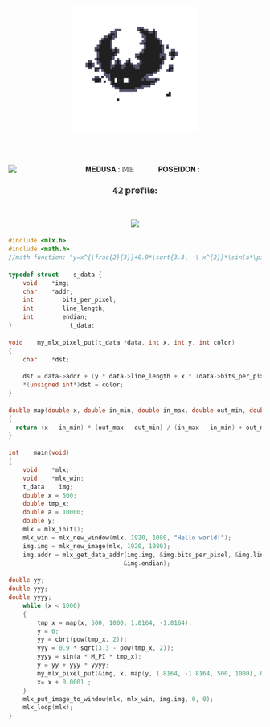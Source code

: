 <p align="center">
  <img src="https://github.com/HYYPNNOSS/HYYPNNOSS/blob/main/1027f80aeabcbb74a2e698be71829e9e.gif" alt="batmam hhh" width="250" height="250" />
</p>
<br>
<br>
<p align="center" style="wordspac"> 𝐌𝐄𝐃𝐔𝐒𝐀 : 𝕄𝔼&nbsp;&nbsp;&nbsp;&nbsp;&nbsp;&nbsp;&nbsp;&nbsp;&nbsp;&nbsp;&nbsp;&nbsp;𝐏𝐎𝐒𝐄𝐈𝐃𝐎𝐍 : <img width="30px" align="left" src="https://cdn.jsdelivr.net/gh/devicons/devicon/icons/c/c-original.svg" /> </p>









<h3 align="center"> 𝟜𝟚 𝕡𝕣𝕠𝕗𝕚𝕝𝕖: </h3>
<br>
<p align="center">
<img src="https://badge42.vercel.app/api/v2/cl2i5l5rv000609mjmb5tsx1l/stats?cursusId=21&coalitionId=74">
  </p>

```c
#include <mlx.h>
#include <math.h>
//math function: "y=x^{\frac{2}{3}}+0.9*\sqrt{3.3\ -\ x^{2}}*\sin(a*\pi*x)\"

typedef struct    s_data {
    void    *img;
    char    *addr;
    int        bits_per_pixel;
    int        line_length;
    int        endian;
}                t_data;

void    my_mlx_pixel_put(t_data *data, int x, int y, int color)
{
    char    *dst;

    dst = data->addr + (y * data->line_length + x * (data->bits_per_pixel / 8));
    *(unsigned int*)dst = color;
}

double map(double x, double in_min, double in_max, double out_min, double out_max)
{
  return (x - in_min) * (out_max - out_min) / (in_max - in_min) + out_min;
}

int    main(void)
{
    void    *mlx;
    void    *mlx_win;
    t_data    img;
    double x = 500;
    double tmp_x;
    double a = 10000;
    double y;
    mlx = mlx_init();
    mlx_win = mlx_new_window(mlx, 1920, 1080, "Hello world!");
    img.img = mlx_new_image(mlx, 1920, 1080);
    img.addr = mlx_get_data_addr(img.img, &img.bits_per_pixel, &img.line_length,
                                &img.endian);

double yy;
double yyy;
double yyyy;
    while (x < 1000)
    {
        tmp_x = map(x, 500, 1000, 1.8164, -1.8164);
        y = 0;
        yy = cbrt(pow(tmp_x, 2));
        yyy = 0.9 * sqrt(3.3 - pow(tmp_x, 2));
        yyyy = sin(a * M_PI * tmp_x);
        y = yy + yyy * yyyy;
        my_mlx_pixel_put(&img, x, map(y, 1.8164, -1.8164, 500, 1000), 0x002b1d69);
        x= x + 0.0001 ;
    }
    mlx_put_image_to_window(mlx, mlx_win, img.img, 0, 0);
    mlx_loop(mlx);
}
```
